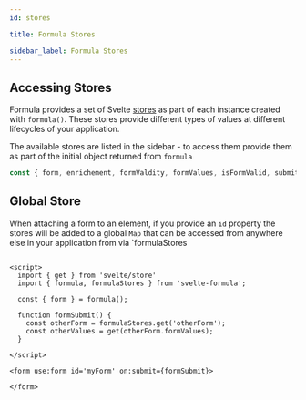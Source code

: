 ```yaml
---
id: stores

title: Formula Stores

sidebar_label: Formula Stores
---
```


## Accessing Stores

Formula provides a set of Svelte [stores](https://svelte.dev/docs#svelte_store) as part of each instance created
with `formula()`. These stores provide different types of values at different lifecycles of your application.

The available stores are listed in the sidebar - to access them provide them as part of the initial object returned
from `formula`

```javascript
const { form, enrichement, formValdity, formValues, isFormValid, submitValues, touched, validity } = formula();
```

## Global Store

When attaching a form to an element, if you provide an `id` property the stores will be added to a global `Map` that can
be accessed from anywhere else in your application from via `formulaStores

```svelte

<script>
  import { get } from 'svelte/store'
  import { formula, formulaStores } from 'svelte-formula';

  const { form } = formula();

  function formSubmit() {
    const otherForm = formulaStores.get('otherForm');
    const otherValues = get(otherForm.formValues);
  }

</script>

<form use:form id='myForm' on:submit={formSubmit}>

</form>
```
